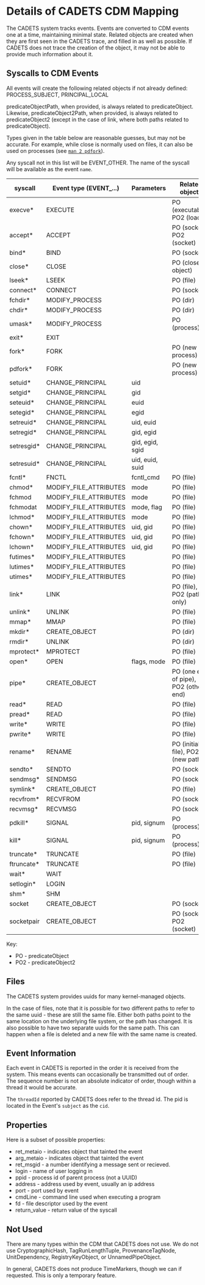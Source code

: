 Details of CADETS CDM Mapping
=============================

The CADETS system tracks events. Events are converted to CDM events one at a
time, maintaining minimal state. Related objects are created when they are
first seen in the CADETS trace, and filled in as well as possible. If CADETS
does not trace the creation of the object, it may not be able to provide much
information about it.

Syscalls to CDM Events
----------------------

All events will create the following related objects if not already defined:
PROCESS_SUBJECT, PRINCIPAL_LOCAL

predicateObjectPath, when provided, is always related to predicateObject.
Likewise, predicateObject2Path, when provided, is always related to
predicateObject2 (except in the case of link, where both paths related to
predicateObject).

Types given in the table below are reasonable guesses, but may not be accurate.
For example, while close is normally used on files, it can also be used on
processes (see
[`man 2 pdfork`](https://www.freebsd.org/cgi/man.cgi?query=pdfork&sektion=2&manpath=FreeBSD+11.0-stable)).


Any syscall not in this list will be EVENT_OTHER. The name of the syscall will
be available as the event `name`.

syscall    | Event type (EVENT_...) | Parameters      | Related objects
-----------|------------------------|-----------------|----------------
execve*    | EXECUTE                |                 | PO (executable), PO2 (loader)
accept*    | ACCEPT                 |                 | PO (socket), PO2 (socket)
bind*      | BIND                   |                 | PO (socket)
close*     | CLOSE                  |                 | PO (closed object)
lseek*     | LSEEK                  |                 | PO (file)
connect*   | CONNECT                |                 | PO (socket)
fchdir*    | MODIFY_PROCESS         |                 | PO (dir)
chdir*     | MODIFY_PROCESS         |                 | PO (dir)
umask*     | MODIFY_PROCESS         |                 | PO (process)
exit*      | EXIT                   |                 |
fork*      | FORK                   |                 | PO (new process)
pdfork*    | FORK                   |                 | PO (new process)
setuid*    | CHANGE_PRINCIPAL       | uid             |
setgid*    | CHANGE_PRINCIPAL       | gid             |
seteuid*   | CHANGE_PRINCIPAL       | euid            |
setegid*   | CHANGE_PRINCIPAL       | egid            |
setreuid*  | CHANGE_PRINCIPAL       | uid, euid       |
setregid*  | CHANGE_PRINCIPAL       | gid, egid       |
setresgid* | CHANGE_PRINCIPAL       | gid, egid, sgid |
setresuid* | CHANGE_PRINCIPAL       | uid, euid, suid |
fcntl*     | FNCTL                  | fcntl_cmd       | PO (file)
chmod*     | MODIFY_FILE_ATTRIBUTES | mode            | PO (file)
fchmod     | MODIFY_FILE_ATTRIBUTES | mode            | PO (file)
fchmodat   | MODIFY_FILE_ATTRIBUTES | mode, flag      | PO (file)
lchmod*    | MODIFY_FILE_ATTRIBUTES | mode            | PO (file)
chown*     | MODIFY_FILE_ATTRIBUTES | uid, gid        | PO (file)
fchown*    | MODIFY_FILE_ATTRIBUTES | uid, gid        | PO (file)
lchown*    | MODIFY_FILE_ATTRIBUTES | uid, gid        | PO (file)
futimes*   | MODIFY_FILE_ATTRIBUTES |                 | PO (file)
lutimes*   | MODIFY_FILE_ATTRIBUTES |                 | PO (file)
utimes*    | MODIFY_FILE_ATTRIBUTES |                 | PO (file)
link*      | LINK                   |                 | PO (file), PO2 (path only)
unlink*    | UNLINK                 |                 | PO (file)
mmap*      | MMAP                   |                 | PO (file)
mkdir*     | CREATE_OBJECT          |                 | PO (dir)
rmdir*     | UNLINK                 |                 | PO (dir)
mprotect*  | MPROTECT               |                 | PO (file)
open*      | OPEN                   | flags, mode     | PO (file)
pipe*      | CREATE_OBJECT          |                 | PO (one end of pipe), PO2 (other end)
read*      | READ                   |                 | PO (file)
pread*     | READ                   |                 | PO (file)
write*     | WRITE                  |                 | PO (file)
pwrite*    | WRITE                  |                 | PO (file)
rename*    | RENAME                 |                 | PO (initial file), PO2 (new path)
sendto*    | SENDTO                 |                 | PO (socket)
sendmsg*   | SENDMSG                |                 | PO (socket)
symlink*   | CREATE_OBJECT          |                 | PO (file)
recvfrom*  | RECVFROM               |                 | PO (socket)
recvmsg*   | RECVMSG                |                 | PO (socket)
pdkill*    | SIGNAL                 | pid, signum     | PO (process)
kill*      | SIGNAL                 | pid, signum     | PO (process)
truncate*  | TRUNCATE               |                 | PO (file)
ftruncate* | TRUNCATE               |                 | PO (file)
wait*      | WAIT                   |                 |
setlogin*  | LOGIN                  |                 |
shm*       | SHM                    |                 |
socket     | CREATE_OBJECT          |                 | PO (socket)
socketpair | CREATE_OBJECT          |                 | PO (socket), PO2 (socket)

Key:

- PO - predicateObject
- PO2 - predicateObject2

Files
-----

The CADETS system provides uuids for many kernel-managed objects.

In the case of files, note that it is possible for two different paths to refer
to the same uuid - these are still the same file. Either both paths point to
the same location on the underlying file system, or the path has changed. It is
also possible to have two separate uuids for the same path. This can happen
when a file is deleted and a new file with the same name is created.

Event Information
-------------------

Each event in CADETS is reported in the order it is received from the system.
This means events can occasionally be transmitted out of order. The sequence
number is not an absolute indicator of order, though within a thread it would
be accurate.

The `threadId` reported by CADETS does refer to the thread id. The pid is
located in the Event's `subject` as the `cid`.

Properties
----------

Here is a subset of possible properties:

- ret_metaio - indicates object that tainted the event
- arg_metaio - indicates object that tainted the event
- ret_msgid - a number identifying a message sent or recieved. 
- login - name of user logging in
- ppid - process id of parent process (not a UUID)
- address - address used by event, usually an ip address
- port - port used by event
- cmdLine - command line used when executing a program
- fd - file descriptor used by the event
- return_value - return value of the syscall

Not Used
--------

There are many types within the CDM that CADETS does not use. We do not use
CryptographicHash, TagRunLengthTuple, ProvenanceTagNode, UnitDependency,
RegistryKeyObject, or UnnamedPipeObject.

In general, CADETS does not produce TimeMarkers, though we can if requested.
This is only a temporary feature.
